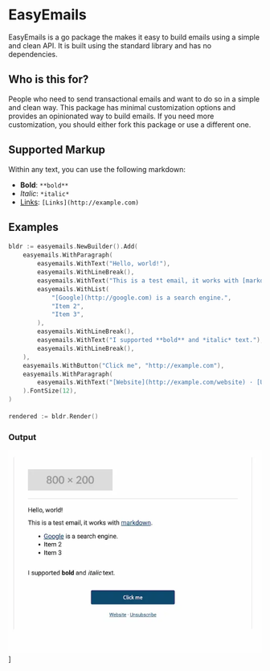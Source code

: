 # EasyEmails

EasyEmails is a go package the makes it easy to build emails using a simple and clean API. It is built
using the standard library and has no dependencies.

## Who is this for?

People who need to send transactional emails and want to do so in a simple and clean way. This package
has minimal customization options and provides an opinionated way to build emails. If you need more
customization, you should either fork this package or use a different one.

## Supported Markup

Within any text, you can use the following markdown:

- **Bold**: `**bold**`
- _Italic_: `*italic*`
- [Links](http://example.com): `[Links](http://example.com)`

## Examples

```go
bldr := easyemails.NewBuilder().Add(
    easyemails.WithParagraph(
        easyemails.WithText("Hello, world!"),
        easyemails.WithLineBreak(),
        easyemails.WithText("This is a test email, it works with [markdown](http://example.com)."),
        easyemails.WithList(
            "[Google](http://google.com) is a search engine.",
            "Item 2",
            "Item 3",
        ),
        easyemails.WithLineBreak(),
        easyemails.WithText("I supported **bold** and *italic* text."),
        easyemails.WithLineBreak(),
    ),
    easyemails.WithButton("Click me", "http://example.com"),
    easyemails.WithParagraph(
        easyemails.WithText("[Website](http://example.com/website) · [Unsubscribe](http://example.com/unsubscribe)").Centered(),
    ).FontSize(12),
)

rendered := bldr.Render()
```

### Output

![Example 1](./examples/easymail-builder-example-1.webp)]
